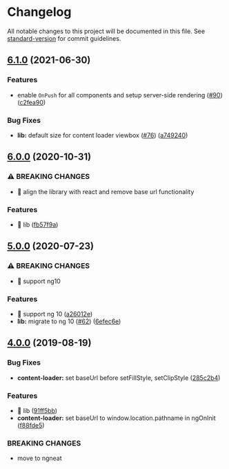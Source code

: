 # Changelog

All notable changes to this project will be documented in this file. See [standard-version](https://github.com/conventional-changelog/standard-version) for commit guidelines.

## [6.1.0](https://github.com/ngneat/content-loader/compare/v6.0.0...v6.1.0) (2021-06-30)


### Features

* enable `OnPush` for all components and setup server-side rendering ([#90](https://github.com/ngneat/content-loader/issues/90)) ([c2fea90](https://github.com/ngneat/content-loader/commit/c2fea90913fc415eb6e7d26a419e4235aad435e2))


### Bug Fixes

* **lib:** default size for content loader viewbox ([#76](https://github.com/ngneat/content-loader/issues/76)) ([a749240](https://github.com/ngneat/content-loader/commit/a7492409eb47655ede8b38ad07b13084a68ecc5e))

## [6.0.0](https://github.com/ngneat/content-loader/compare/v5.0.0...v6.0.0) (2020-10-31)

### ⚠ BREAKING CHANGES

- 🧨 align the library with react and remove base url functionality

### Features

- 🎸 lib ([fb57f9a](https://github.com/ngneat/content-loader/commit/fb57f9a75aec60d4dae7f2ef1b229650949b1305))

## [5.0.0](https://github.com/ngneat/content-loader/compare/v4.1.0...v5.0.0) (2020-07-23)

### ⚠ BREAKING CHANGES

- 🧨 support ng10

### Features

- 🎸 support ng 10 ([a26012e](https://github.com/ngneat/content-loader/commit/a26012ec00922048ebb6a7ce06495582c3ef291c))
- **lib:** migrate to ng 10 ([#62](https://github.com/ngneat/content-loader/issues/62)) ([6efec6e](https://github.com/ngneat/content-loader/commit/6efec6e036aa08b4a504e55d8e2115fcdd5f6f38))

## [4.0.0](https://github.com/ngneat/content-loader/compare/v3.0.0...v4.0.0) (2019-08-19)

### Bug Fixes

- **content-loader:** set baseUrl before setFillStyle, setClipStyle ([285c2b4](https://github.com/ngneat/content-loader/commit/285c2b4))

### Features

- 🎸 lib ([91ff5bb](https://github.com/ngneat/content-loader/commit/91ff5bb))
- **content-loader:** set baseUrl to window.location.pathname in ngOnInit ([f88fde5](https://github.com/ngneat/content-loader/commit/f88fde5))

### BREAKING CHANGES

- move to ngneat
